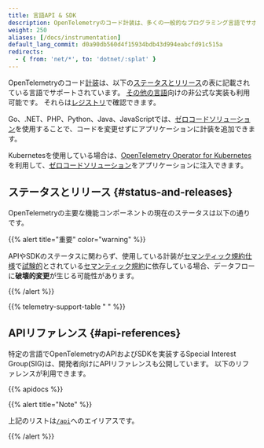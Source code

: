 ```yaml
---
title: 言語API & SDK
description: OpenTelemetryのコード計装は、多くの一般的なプログラミング言語でサポートされています。
weight: 250
aliases: [/docs/instrumentation]
default_lang_commit: d0a90db560d4f15934bdb43d994eabcfd91c515a
redirects:
  - { from: 'net/*', to: 'dotnet/:splat' }
---
```


OpenTelemetryのコード[計装][instrumentation]は、以下の[ステータスとリリース](#status-and-releases)の表に記載されている言語でサポートされています。
[その他の言語](/docs/languages/other)向けの非公式な実装も利用可能です。
それらは[レジストリ](/ecosystem/registry/)で確認できます。

Go、.NET、PHP、Python、Java、JavaScriptでは、[ゼロコードソリューション](/docs/zero-code)を使用することで、コードを変更せずにアプリケーションに計装を追加できます。

Kubernetesを使用している場合は、[OpenTelemetry Operator for Kubernetes][otel-op]を利用して、[ゼロコードソリューション][zero-code]をアプリケーションに注入できます。

## ステータスとリリース {#status-and-releases}

OpenTelemetryの主要な機能コンポーネントの現在のステータスは以下の通りです。

{{% alert title="重要" color="warning" %}}

APIやSDKのステータスに関わらず、使用している計装が[セマンティック規約仕様][semantic conventions]で[試験的][Experimental]とされている[セマンティック規約][semantic conventions specification]に依存している場合、データフローに**破壊的変更**が生じる可能性があります。

[semantic conventions]: /docs/concepts/semantic-conventions/
[Experimental]: /docs/specs/otel/document-status/
[semantic conventions specification]: /docs/specs/semconv/

{{% /alert %}}

{{% telemetry-support-table " " %}}

## APIリファレンス {#api-references}

特定の言語でOpenTelemetryのAPIおよびSDKを実装するSpecial Interest Group(SIG)は、開発者向けにAPIリファレンスも公開しています。
以下のリファレンスが利用できます。

{{% apidocs %}}

{{% alert title="Note" %}}

上記のリストは[`/api`](/api)へのエイリアスです。

{{% /alert %}}

[zero-code]: /docs/platforms/kubernetes/operator/automatic/
[instrumentation]: /docs/concepts/instrumentation/
[otel-op]: /docs/platforms/kubernetes/operator/
